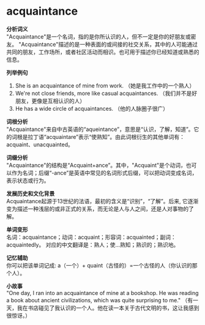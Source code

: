 # acquaintance

**分析词义**  
"Acquaintance"是一个名词，指的是你所认识的人，但不一定是你的好朋友或密友。 "Acquaintance"描述的是一种表面的或间接的社交关系，其中的人可能通过共同的朋友，工作场所，或者社区活动而相识。也可用于描述你已经知道或熟悉的信息。

  

**列举例句**

  

1.  She is an acquaintance of mine from work. （她是我工作中的一个熟人）
2.  We're not close friends, more like casual acquaintances. （我们并不是好朋友，更像是互相认识的人）
3.  He has a wide circle of acquaintances. （他的人脉圈子很广）

  

**词根分析**  
"Acquaintance"来自中古英语的“aqueintance”，意思是“认识，了解，知道”。它的词根是拉丁语“acquaintare”表示“使熟知”。由此词根衍生的其他单词有：acquaint、unacquainted。

  

**词缀分析**  
"Acquaintance"的结构是“Acquaint+ance”。其中，"Acquaint"是个动词，也可以作为名词；后缀“-ance”是英语中常见的名词形式后缀，可以把动词变成名词，表示状态或行为。

  

**发展历史和文化背景**  
Acquaintance起源于13世纪的法语，最初的含义是“识别”，“了解”。后来, 它逐渐变为描述一种浅层的或非正式的关系，而无论是人与人之间，还是人对事物的了解。

  

**单词变形**  
名词：acquaintance；动词：acquaint；形容词：acquainted；副词：acquaintedly。 对应的中文翻译是：熟人；使...熟知；熟识的；熟识地。

  

**记忆辅助**  
你可以把该单词记成: a（一个）+ quaint（古怪的）=一个古怪的人（你认识的那个人）。

  

**小故事**  
"One day, I ran into an acquaintance of mine at a bookshop. He was reading a book about ancient civilizations, which was quite surprising to me." （有一天，我在书店碰见了我认识的一个人。他在读一本关于古代文明的书，这让我感到很惊讶。）
